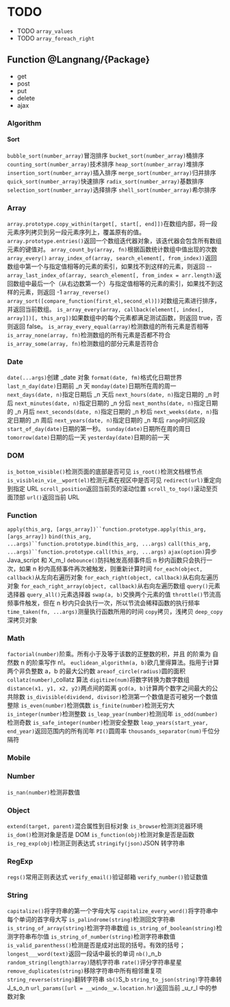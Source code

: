 # TODO

- TODO `array_values`
- TODO `array_foreach_right`

## Function @Langnang/{Package}

- get
- post
- put
- delete
- ajax

### Algorithm

#### Sort

`bubble_sort(number_array)`冒泡排序
`bucket_sort(number_array)`桶排序
`counting_sort(number_array)`技术排序
`heap_sort(number_array)`堆排序
`insertion_sort(number_array)`插入排序
`merge_sort(number_array)`归并排序
`quick_sort(number_array)`快速排序
`radix_sort(number_array)`基数排序
`selection_sort(number_array)`选择排序
`shell_sort(number_array)`希尔排序

### Array

`array.prototype.copy_within(target[, start[, end]])`在数组内部，将一段元素序列拷贝到另一段元素序列上，覆盖原有的值。
`array.prototype.entries()`返回一个数组迭代器对象，该迭代器会包含所有数组元素的键值对。
`array_count_by(array, fn)`根据函数统计数组中值出现的次数
`array_every()`
`array_index_of(array, search_element[, from_index))`返回数组中第一个与指定值相等的元素的索引，如果找不到这样的元素，则返回 --
`array_last_index_of(array, search_element[, from_index = arr.length)`返回数组中最后一个（从右边数第一个）与指定值相等的元素的索引，如果找不到这样的元素，则返回 -1
`array_reverse()`
`array_sort([compare_function(first_el,second_el)])`对数组元素进行排序，并返回当前数组。
`is_array_every(array, callback(element[, index[, array]])[, this_arg])`如果数组中的每个元素都满足测试函数，则返回 true，否则返回 false。
`is_array_every_equal(array)`检测数组的所有元素是否相等
`is_array_none(array, fn)`检测数组的所有元素是否都不符合
`is_array_some(array, fn)`检测数组的部分元素是否符合

### Date

`date(...args)`创建 \_date 对象
`format(date, fm)`格式化日期世界
`last_n_day(date)`日期前 \_n 天
`monday(date)`日期所在周的周一
`next_days(date, n)`指定日期后 \_n 天后
`next_hours(date, n)`指定日期的 \_n 时后
`next_minutes(date, n)`指定日期的 \_n 分后
`next_months(date, n)`指定日期的 \_n 月后
`next_seconds(date, n)`指定日期的 \_n 秒后
`next_weeks(date, n)`指定日期的 \_n 周后
`next_years(date, n)`指定日期的 \_n 年后
`range`时间区段
`start_of_day(date)`日期的第一秒。
`sunday(date)`日期所在周的周日
`tomorrow(date)`日期的后一天
`yesterday(date)`日期的前一天

### DOM

`is_bottom_visible()`检测页面的底部是否可见
`is_root()`检测文档根节点
`is_visiblein_vie__wport(el)`检测元素在视区中是否可见
`redirect(url)`重定向到指定 URL
`scroll_position`返回当前页的滚动位置
`scroll_to_top()`滚动至页面顶部
`url()`返回当前 URL

### Function

` apply(this_arg, [args_array])``function.prototype.apply(this_arg, [args_array]) `
` bind(this_arg, ...args)``function.prototype.bind(this_arg, ...args) `
` call(this_arg, ...args)``function.prototype.call(this_arg, ...args) `
`ajax(option)`异步 Java_script 和 X_m_l
`debounce()`防抖触发高频事件后 n 秒内函数只会执行一次，如果 n 秒内高频事件再次被触发，则重新计算时间
`for_each(object, callback)`从左向右遍历对象
`for_each_right(object, callback)`从右向左遍历对象
`for_each_right_array(object, callback)`从右向左遍历数组
`query()`元素选择器
`query_all()`元素选择器
`swap(a, b)`交换两个元素的值
`throttle()`节流高频事件触发，但在 n 秒内只会执行一次，所以节流会稀释函数的执行频率
`time_taken(fn, ...args)`测量执行函数所用的时间
`copy`拷贝，浅拷贝
`deep_copy`深拷贝对象

### Math

`factorial(number)`阶乘。所有小于及等于该数的正整数的积，并且 的阶乘为 自然数 n 的阶乘写作 n!。
`euclidean_algorithm(a, b)`欧几里得算法。指用于计算两个非负整数 a，b 的最大公约数
`areaof_circle(radius)`圆的面积
`collatz(number)`\_collatz 算法
`digitize(num)`将数字转换为数字数组
`distance(x1, y1, x2, y2)`两点间的距离
`gcd(a, b)`计算两个数字之间最大的公共除数
`is_divisible(dividend, divisor)`检测第一个数值是否可被另一个数值整除
`is_even(number)`检测偶数
`is_finite(number)`检测无穷大
`is_integer(number)`检测整数
`is_leap_year(number)`检测闰年
`is_odd(number)`检测奇数
`is_safe_integer(number)`检测安全整数
`leap_years(start_year, end_year)`返回范围内的所有闰年
`PI()`圆周率
`thousands_separator(num)`千位分隔符

### Mobile

### Number

`is_nan(number)`检测非数值

### Object

`extend(target, parent)`混合属性到目标对象
`is_browser`检测浏览器环境
`is_dom()`检测对象是否是 DOM
`is_function(obj)`检测对象是否是函数
`is_reg_exp(obj)`检测正则表达式
`stringify(json)`JSON 转字符串

### RegExp

`regs()`常用正则表达式
`verify_email()`验证邮箱
`verify_number()`验证数值

### String

`capitalize()`将字符串的第一个字母大写
`capitalize_every_word()`将字符串中每个单词的首字母大写
`is_palindrome(string)`检测回文字符串
`is_string_of_array(string)`检测字符串数组
`is_string_of_boolean(string)`检测字符串布尔值
`is_string_of_number(string)`检测字符串数值
`is_valid_parenthess()`检测是否是成对出现的括号。有效的括号；
`longest___word(text)`返回一段话中最长的单词
`nb()`\_n_b
`random_string(length)array)`随机字符串
`rate()`评分字符串星星
`remove_duplicates(string)`移除字符串中所有相邻重复项
`string_reverse(string)`翻转字符串
`sb()`S_b
`string_to_json(string)`字符串转 J_s_o_n
`url_params([url = __windo__w.location.hr)`返回当前 \_u_r_l 中的参数对象
